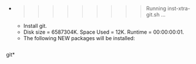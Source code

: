 * >>>>>>>>> Running inst-xtra-git.sh ...
  * Install git.
  * Disk size = 6587304K. Space Used = 12K. Runtime = 00:00:00:01.
  * The following NEW packages will be installed:
  ```bash
git*
  ```
